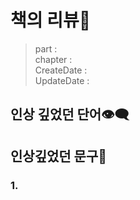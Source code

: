 # 책의 리뷰📔
> part :   
> chapter :  
> CreateDate :   
> UpdateDate :  


## 인상 깊었던 단어👁‍🗨



## 인상깊었던 문구💬

### 1.
